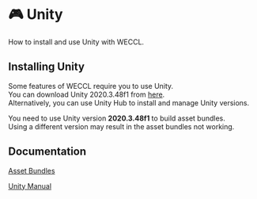 # 🎮 Unity

<show-structure for="chapter" depth="2"/>

<link-summary>
How to install and use Unity with WECCL.
</link-summary>

## Installing Unity
Some features of WECCL require you to use Unity.  
You can download Unity 2020.3.48f1 from [here](https://unity.com/releases/editor/whats-new/2020.3.48).  
Alternatively, you can use Unity Hub to install and manage Unity versions.

<warning>
<p>
You need to use Unity version <b>2020.3.48f1</b> to build asset bundles.<br/>
Using a different version may result in the asset bundles not working.
</p>
</warning>

## Documentation
[Asset Bundles](AssetBundles.md)

<seealso style="cards">
<category name="Unity" ref="unity">
<a href="https://docs.unity3d.com/2020.3/Documentation/Manual/index.html">Unity Manual</a>
</category>
</seealso>